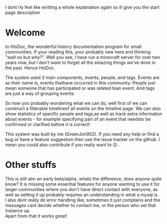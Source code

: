 I dont rly feel like writting a whole explanation again so ill give you the start page description

# Welcome

to HisDoc, the wonderful history documentation program for small communities. If your reading this, your probably new here and thinking "wait no but why?". Well you see, I have run a minecraft server for over two years now, but I don't want to forget all the amazing things we've done in the past. Hence HisDoc.

The system used 3 main components, events, people, and tags. Events are as their name is, events thathave occurred in this community. People just mean someone that has participated or was related toan event. And tags are just a way of grouping events.

So now you probably wondering what we can do, well first of we can construct a filterable timelineof all events on the timeline page. We can also show statistics of specific people and tags,as well as track extra information about events - for example specifying part of an event that needsto be confirmed or clarified before it is correct!

This system was built by me (GreenJon902). If you need any help or find a bug or have a feature suggestion then use the issue tracker on the github. I mean you could also contribute if you really want to 😉 .


# Other stuffs
This is still atm an early beta/alpha, whats the difference, does anyone quite know? It is missing some essential features for anyone wanting to use it for larger communities where you don't have direct contact with everyone, as well as setting it up probably requires an understanding in what a mysql is.  
I also dont really do error handling like, sometimes it just complains and the messages cant decide whether to contact me, or the person who set that instance up.   
Apart from that it works great!
